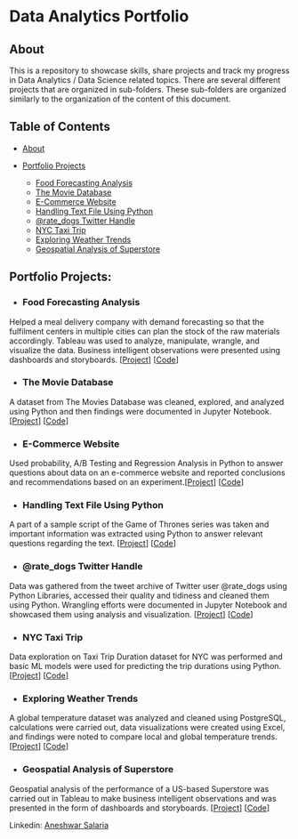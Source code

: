 # Data Analytics Portfolio
## About
This is a repository to showcase skills, share projects and track my progress in Data Analytics / Data Science related topics. There are several different projects that are organized in sub-folders. These sub-folders are organized similarly to the organization of the content of this document.

## Table of Contents
- [About](https://github.com/AneshwarSalaria/Data-Analysis-Portfolio/blob/main/README.md#about)
  
- [Portfolio Projects](https://github.com/AneshwarSalaria/Data-Analysis-Portfolio/blob/main/README.md#portfolio-projects)
  - [Food Forecasting Analysis](https://github.com/AneshwarSalaria/Data-Analysis-Portfolio#Food-Forecasting-Analysis)
  - [The Movie Database](https://github.com/AneshwarSalaria/Data-Analysis-Portfolio#The-Movie-Database)
  - [E-Commerce Website](https://github.com/AneshwarSalaria/Data-Analysis-Portfolio#E-Commerce-Website)
  - [Handling Text File Using Python](https://github.com/AneshwarSalaria/Data-Analysis-Portfolio#Handling-Text-File-Using-Python)
  - [@rate_dogs Twitter Handle](https://github.com/AneshwarSalaria/Data-Analysis-Portfolio#@rate_dogs-Twitter-Handle)
  - [NYC Taxi Trip](https://github.com/AneshwarSalaria/Data-Analysis-Portfolio#NYC-Taxi-Trip)
  - [Exploring Weather Trends](https://github.com/AneshwarSalaria/Data-Analysis-Portfolio#Exploring-Weather-Trends)
  - [Geospatial Analysis of Superstore](https://github.com/AneshwarSalaria/Data-Analysis-Portfolio#Geospatial-Analysis-of-Superstore)

## Portfolio Projects:

* ### **Food Forecasting Analysis**

Helped a meal delivery company with demand forecasting so that the fulfilment centers in multiple cities can plan the stock of the raw materials accordingly. Tableau was used to analyze, manipulate, wrangle, and visualize the data. Business intelligent observations were presented using dashboards and storyboards. [[Project](https://public.tableau.com/views/Food_Forecasting_Analysis_16868920818220/Story?:language=en-US&:display_count=n&:origin=viz_share_link)] [[Code](https://github.com/AneshwarSalaria/Data-Analysis-Portfolio/tree/main/Food%20Forcasting%20Analysis)]

* ### **The Movie Database**

A dataset from The Movies Database was cleaned, explored, and analyzed using Python and then findings were documented in Jupyter Notebook. [[Project](Investigate_TMDB/project.ipynb)] [[Code](https://github.com/AneshwarSalaria/Data-Analysis-Portfolio/tree/main/Investigate_TMDB)]

* ### **E-Commerce Website**

Used probability, A/B Testing and Regression Analysis in Python to answer questions about data on an e-commerce website and reported conclusions and recommendations based on an experiment.[[Project](e_commerce_website/Project.ipynb)] [[Code](https://github.com/AneshwarSalaria/Data-Analysis-Portfolio/tree/main/e_commerce_website)]


* ### **Handling Text File Using Python**

A part of a sample script of the Game of Thrones series was taken and important information was extracted using Python to answer relevant questions regarding the text. [[Project](Handling_GOT_Text_File_using_Python/Project.ipynb)] [[Code](https://github.com/AneshwarSalaria/Data-Analysis-Portfolio/tree/main/Handling_GOT_Text_File_using_Python)]


* ### **@rate_dogs Twitter Handle**

Data was gathered from the tweet archive of Twitter user @rate_dogs using Python Libraries, accessed their quality and tidiness and cleaned them using Python. Wrangling efforts were documented in Jupyter Notebook and showcased them using analysis and visualization. [[Project](rate_dogs/wrangle_act.ipynb)] [[Code](https://github.com/AneshwarSalaria/Data-Analysis-Portfolio/tree/main/Handling_GOT_Text_File_using_Python)]


* ### **NYC Taxi Trip**
Data exploration on Taxi Trip Duration dataset for NYC was performed and basic ML models were used for predicting the trip durations using Python. [[Project](NYC_Taxi_Trip/Project.ipynb)] [[Code](https://github.com/AneshwarSalaria/Data-Analysis-Portfolio/tree/main/NYC_Taxi_Trip)]

* ### **Exploring Weather Trends**

A global temperature dataset was analyzed and cleaned using PostgreSQL, calculations were carried out, data visualizations were created using Excel, and findings were noted to compare local and global temperature trends. [[Project](Exploring_Weather_Trends/Project.pdf)] [[Code](https://github.com/AneshwarSalaria/Data-Analysis-Portfolio/tree/main/Exploring_Weather_Trends)]


* ### **Geospatial Analysis of Superstore**

Geospatial analysis of the performance of a US-based Superstore was carried out in Tableau to make business intelligent observations and was presented in the form of dashboards and storyboards. [[Project](https://public.tableau.com/views/GeospatialAnalysisofSuperstore/Story1?:language=en-US&:display_count=n&:origin=viz_share_link)] [[Code](https://github.com/AneshwarSalaria/Data-Analysis-Portfolio/tree/main/Geospatial_Analysis_of_Superstore)]







  
Linkedin: [Aneshwar Salaria](https://www.linkedin.com/in/aneshwar-salaria-8aa4241a3/)


